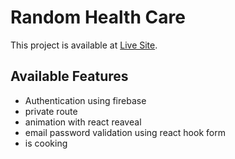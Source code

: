 # Random Health Care

This project is available at [Live Site](https://random-health-care.web.app/home).

## Available Features

- Authentication using firebase
- private route
- animation with react reaveal
- email password validation using react hook form
- is cooking


